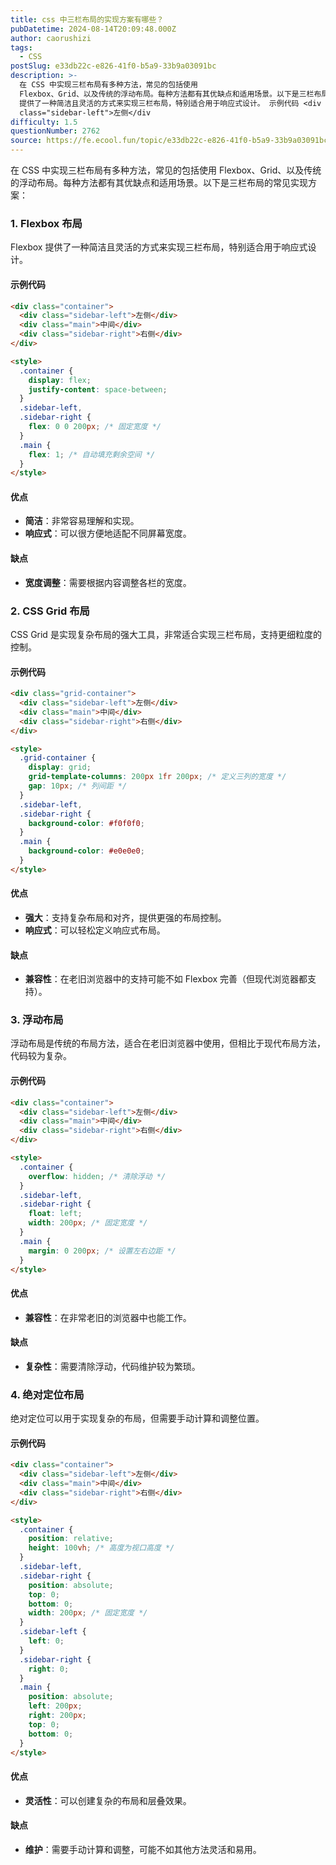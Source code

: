 ```yaml
---
title: css 中三栏布局的实现方案有哪些？
pubDatetime: 2024-08-14T20:09:48.000Z
author: caorushizi
tags:
  - CSS
postSlug: e33db22c-e826-41f0-b5a9-33b9a03091bc
description: >-
  在 CSS 中实现三栏布局有多种方法，常见的包括使用
  Flexbox、Grid、以及传统的浮动布局。每种方法都有其优缺点和适用场景。以下是三栏布局的常见实现方案： 1. Flexbox 布局 Flexbox
  提供了一种简洁且灵活的方式来实现三栏布局，特别适合用于响应式设计。 示例代码 <div class="container"> <div
  class="sidebar-left">左侧</div
difficulty: 1.5
questionNumber: 2762
source: https://fe.ecool.fun/topic/e33db22c-e826-41f0-b5a9-33b9a03091bc
---
```


在 CSS 中实现三栏布局有多种方法，常见的包括使用 Flexbox、Grid、以及传统的浮动布局。每种方法都有其优缺点和适用场景。以下是三栏布局的常见实现方案：

### **1. Flexbox 布局**

Flexbox 提供了一种简洁且灵活的方式来实现三栏布局，特别适合用于响应式设计。

#### **示例代码**

```html
<div class="container">
  <div class="sidebar-left">左侧</div>
  <div class="main">中间</div>
  <div class="sidebar-right">右侧</div>
</div>

<style>
  .container {
    display: flex;
    justify-content: space-between;
  }
  .sidebar-left,
  .sidebar-right {
    flex: 0 0 200px; /* 固定宽度 */
  }
  .main {
    flex: 1; /* 自动填充剩余空间 */
  }
</style>
```

#### **优点**

- **简洁**：非常容易理解和实现。
- **响应式**：可以很方便地适配不同屏幕宽度。

#### **缺点**

- **宽度调整**：需要根据内容调整各栏的宽度。

### **2. CSS Grid 布局**

CSS Grid 是实现复杂布局的强大工具，非常适合实现三栏布局，支持更细粒度的控制。

#### **示例代码**

```html
<div class="grid-container">
  <div class="sidebar-left">左侧</div>
  <div class="main">中间</div>
  <div class="sidebar-right">右侧</div>
</div>

<style>
  .grid-container {
    display: grid;
    grid-template-columns: 200px 1fr 200px; /* 定义三列的宽度 */
    gap: 10px; /* 列间距 */
  }
  .sidebar-left,
  .sidebar-right {
    background-color: #f0f0f0;
  }
  .main {
    background-color: #e0e0e0;
  }
</style>
```

#### **优点**

- **强大**：支持复杂布局和对齐，提供更强的布局控制。
- **响应式**：可以轻松定义响应式布局。

#### **缺点**

- **兼容性**：在老旧浏览器中的支持可能不如 Flexbox 完善（但现代浏览器都支持）。

### **3. 浮动布局**

浮动布局是传统的布局方法，适合在老旧浏览器中使用，但相比于现代布局方法，代码较为复杂。

#### **示例代码**

```html
<div class="container">
  <div class="sidebar-left">左侧</div>
  <div class="main">中间</div>
  <div class="sidebar-right">右侧</div>
</div>

<style>
  .container {
    overflow: hidden; /* 清除浮动 */
  }
  .sidebar-left,
  .sidebar-right {
    float: left;
    width: 200px; /* 固定宽度 */
  }
  .main {
    margin: 0 200px; /* 设置左右边距 */
  }
</style>
```

#### **优点**

- **兼容性**：在非常老旧的浏览器中也能工作。

#### **缺点**

- **复杂性**：需要清除浮动，代码维护较为繁琐。

### **4. 绝对定位布局**

绝对定位可以用于实现复杂的布局，但需要手动计算和调整位置。

#### **示例代码**

```html
<div class="container">
  <div class="sidebar-left">左侧</div>
  <div class="main">中间</div>
  <div class="sidebar-right">右侧</div>
</div>

<style>
  .container {
    position: relative;
    height: 100vh; /* 高度为视口高度 */
  }
  .sidebar-left,
  .sidebar-right {
    position: absolute;
    top: 0;
    bottom: 0;
    width: 200px; /* 固定宽度 */
  }
  .sidebar-left {
    left: 0;
  }
  .sidebar-right {
    right: 0;
  }
  .main {
    position: absolute;
    left: 200px;
    right: 200px;
    top: 0;
    bottom: 0;
  }
</style>
```

#### **优点**

- **灵活性**：可以创建复杂的布局和层叠效果。

#### **缺点**

- **维护**：需要手动计算和调整，可能不如其他方法灵活和易用。
